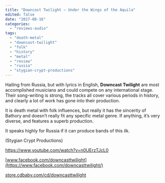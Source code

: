 ```yaml
---
title: "Downcast Twilight – Under the Wings of the Aquila"
edited: false
date: "2017-08-16"
categories:
  - "reviews-audio"
tags:
  - "death-metal"
  - "downcast-twilight"
  - "folk"
  - "history"
  - "metal"
  - "review"
  - "russia"
  - "stygian-crypt-productions"
---
```


Hailing from Russia, but with lyrics in English, **Downcast Twilight** are most accomplished musicians and could compete on any international stage. Their song-writing is strong, the tracks all cover various periods in history, and clearly a lot of work has gone into their production.

It is death metal with folk influences, but really it has the sincerity of Bathory and doesn’t really fit any specific metal genre. If anything, it’s very diverse, and features a superb production.

It speaks highly for Russia if it can produce bands of this ilk.

(Stygian Crypt Productions)

https://www.youtube.com/watch?v=n0UErzTJcL0

[www.facebook.com/downcasttwilight](https://www.facebook.com/downcasttwilight/)

[store.cdbaby.com/cd/downcasttwilight](https://store.cdbaby.com/cd/downcasttwilight)
